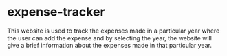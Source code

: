 # expense-tracker
This website is used to track the expenses made in a particular year where the user can add the expense and by selecting the year, the website will give a brief information about the expenses made in that particular year. 
